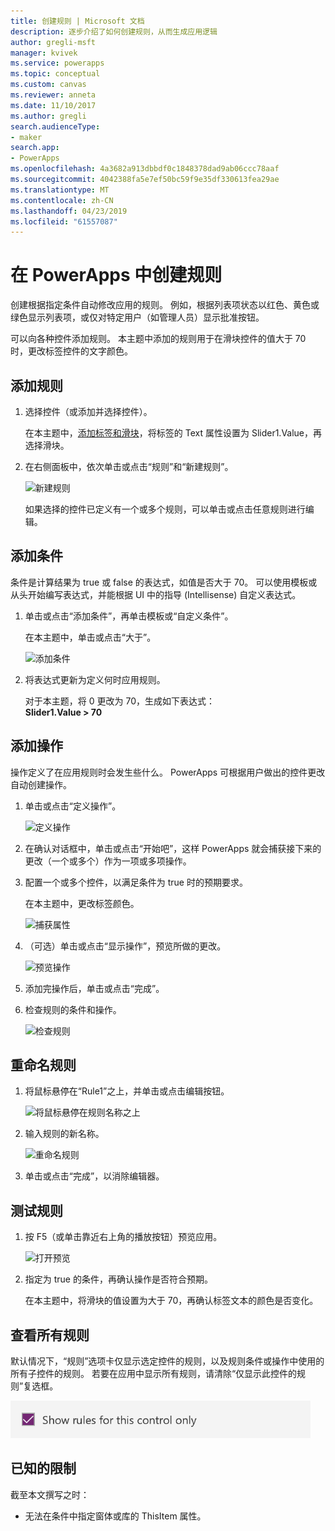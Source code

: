 ```yaml
---
title: 创建规则 | Microsoft 文档
description: 逐步介绍了如何创建规则，从而生成应用逻辑
author: gregli-msft
manager: kvivek
ms.service: powerapps
ms.topic: conceptual
ms.custom: canvas
ms.reviewer: anneta
ms.date: 11/10/2017
ms.author: gregli
search.audienceType:
- maker
search.app:
- PowerApps
ms.openlocfilehash: 4a3682a913dbbdf0c1848378dad9ab06ccc78aaf
ms.sourcegitcommit: 4042388fa5e7ef50bc59f9e35df330613fea29ae
ms.translationtype: MT
ms.contentlocale: zh-CN
ms.lasthandoff: 04/23/2019
ms.locfileid: "61557087"
---
```

# <a name="create-a-rule-in-powerapps"></a>在 PowerApps 中创建规则
创建根据指定条件自动修改应用的规则。 例如，根据列表项状态以红色、黄色或绿色显示列表项，或仅对特定用户（如管理人员）显示批准按钮。

可以向各种控件添加规则。 本主题中添加的规则用于在滑块控件的值大于 70 时，更改标签控件的文字颜色。

## <a name="add-a-rule"></a>添加规则
1. 选择控件（或添加并选择控件）。

    在本主题中，[添加标签和滑块](add-configure-controls.md)，将标签的 Text 属性设置为 Slider1.Value，再选择滑块。

1. 在右侧面板中，依次单击或点击“规则”和“新建规则”。

    ![新建规则](./media/working-with-rules/new-rule.png)

    如果选择的控件已定义有一个或多个规则，可以单击或点击任意规则进行编辑。  

## <a name="add-a-condition"></a>添加条件
条件是计算结果为 true 或 false 的表达式，如值是否大于 70。 可以使用模板或从头开始编写表达式，并能根据 UI 中的指导 (Intellisense) 自定义表达式。

1. 单击或点击“添加条件”，再单击模板或“自定义条件”。

    在本主题中，单击或点击“大于”。

    ![添加条件](./media/working-with-rules/rule-conditions.png)

1. 将表达式更新为定义何时应用规则。

    对于本主题，将 0 更改为 70，生成如下表达式： <br>**Slider1.Value > 70**

## <a name="add-an-action"></a>添加操作
操作定义了在应用规则时会发生些什么。 PowerApps 可根据用户做出的控件更改自动创建操作。

1. 单击或点击“定义操作”。

    ![定义操作](./media/working-with-rules/rule-define-actions.png)

1. 在确认对话框中，单击或点击“开始吧”，这样 PowerApps 就会捕获接下来的更改（一个或多个）作为一项或多项操作。

1. 配置一个或多个控件，以满足条件为 true 时的预期要求。

    在本主题中，更改标签颜色。

    ![捕获属性](./media/working-with-rules/rule-capture-properties.png)

1. （可选）单击或点击“显示操作”，预览所做的更改。

    ![预览操作](./media/working-with-rules/rule-review-actions.png)

1. 添加完操作后，单击或点击“完成”。

1. 检查规则的条件和操作。

    ![检查规则](./media/working-with-rules/rule-review.png)

## <a name="rename-the-rule"></a>重命名规则

1. 将鼠标悬停在“Rule1”之上，并单击或点击编辑按钮。

    ![将鼠标悬停在规则名称之上](./media/working-with-rules/hover-over-rules_name.png)

1. 输入规则的新名称。

    ![重命名规则](./media/working-with-rules/rename-rule.png)

1. 单击或点击“完成”，以消除编辑器。

## <a name="test-the-rule"></a>测试规则
1. 按 F5（或单击靠近右上角的播放按钮）预览应用。

    ![打开预览](./media/working-with-rules/open-preview.png)

1. 指定为 true 的条件，再确认操作是否符合预期。

    在本主题中，将滑块的值设置为大于 70，再确认标签文本的颜色是否变化。

## <a name="see-all-rules"></a>查看所有规则
默认情况下，“规则”选项卡仅显示选定控件的规则，以及规则条件或操作中使用的所有子控件的规则。 若要在应用中显示所有规则，请清除“仅显示此控件的规则”复选框。

![删除筛选器](./media/working-with-rules/rules-filter.png)

## <a name="known-limitations"></a>已知的限制
截至本文撰写之时：

* 无法在条件中指定窗体或库的 ThisItem 属性。
